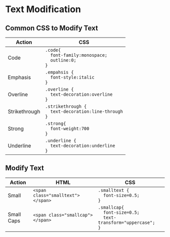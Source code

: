 # Text Modification

## Common CSS to Modify Text
| Action | CSS |  
| --- | --- |  
| Code | `.code{` <BR> `  font-family:monospace;` <BR> `  outline:0;` <BR> `}` |  
| Emphasis | `.empahsis {` <BR> `  font-style:italic` <BR> `}` |  
| Overline | `.overline {` <BR> `  text-decoration:overline` <BR> `}` |  
| Strikethrough | `.strikethrough {` <BR> `  text-decoration:line-through` <BR> `}` |  
| Strong | `.strong{` <BR> `  font-weight:700` <BR> `}` | 
| Underline | `.underline {` <BR> `  text-decoration:underline` <BR> `}` |  

## Modify Text
| Action | HTML | CSS |  
| --- | --- | --- |  
| Small | `<span class="smalltext"></span>` | `.smalltext {` <BR> `  font-size=0.5;` <BR> `}` |  
| Small Caps | `<span class="smallcap"></span>` | `.smallcap{` <BR> `  font-size=0.5;` <BR> `  text-transform="uppercase";` <BR> `}` |  

